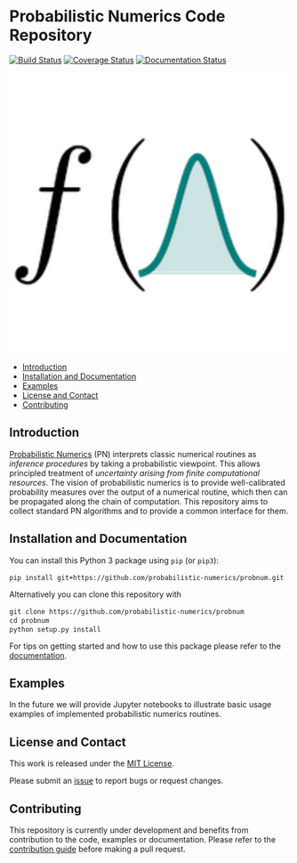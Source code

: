 # Probabilistic Numerics Code Repository

[![Build Status](https://travis-ci.com/probabilistic-numerics/probnum.svg?branch=master)](https://travis-ci.com/probabilistic-numerics/probnum)
[![Coverage Status](http://codecov.io/github/probabilistic-numerics/probnum/coverage.svg?branch=master)](http://codecov.io/github/probabilistic-numerics/probnum?branch=master)
[![Documentation Status](https://readthedocs.org/probabilistic-numerics/probnum/badge/?version=master)](http://gpflow.readthedocs.io/en/master/?badge=master)

<p align="center">
  <img src="img/pn_logo.png" alt="probabilistic numerics" width="512"/>
</p>

* [Introduction](#introduction)
* [Installation and Documentation](#installation)
* [Examples](#examples)
* [License and Contact](#contact)
* [Contributing](#contributing)

## <a name="introduction">Introduction</a>
[Probabilistic Numerics](http://probabilistic-numerics.org/) (PN) interprets classic numerical routines as _inference procedures_ by taking a probabilistic viewpoint. This allows principled treatment of _uncertainty arising from finite computational resources_. The vision of probabilistic numerics is to provide well-calibrated probability measures over the output of a numerical routine, which then can be propagated along the chain of computation. This repository aims to collect standard PN algorithms and to provide a common interface for them.


## <a name="installation">Installation and Documentation</a>
You can install this Python 3 package using `pip` (or `pip3`):
```
pip install git+https://github.com/probabilistic-numerics/probnum.git
```
Alternatively you can clone this repository with
```
git clone https://github.com/probabilistic-numerics/probnum
cd probnum
python setup.py install
```
For tips on getting started and how to use this package please refer to the [documentation](https://probabilistic-numerics.github.io/probnum/).

## <a name="examples">Examples</a>
In the future we will provide Jupyter notebooks to illustrate basic usage examples of implemented probabilistic numerics routines.

## <a name="license">License and Contact</a>
This work is released under the [MIT License](LICENSE.txt).

Please submit an [issue](https://github.com/probabilistic-numerics/probnum/issues/new) to report bugs or request changes.

## <a name="contributing">Contributing</a>
This repository is currently under development and benefits from contribution to the code, examples or documentation. Please refer to the [contribution guide](CONTRIBUTING.md) before making a pull request.

